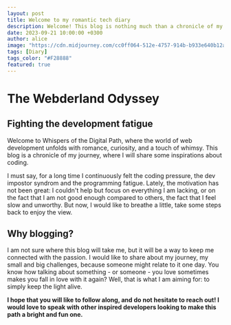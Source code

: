 ```yaml
---
layout: post
title: Welcome to my romantic tech diary
description: Welcome! This blog is nothing much than a chronicle of my journey as a front-end web developer 🌠
date: 2023-09-21 10:00:00 +0300
author: alice
image: "https://cdn.midjourney.com/cc0ff064-512e-4757-914b-b933e640b12a/0_1.png"
tags: [Diary]
tags_color: "#F28888"
featured: true
---
```


# The Webderland Odyssey

## Fighting the development fatigue

Welcome to Whispers of the Digital Path, where the world of web development unfolds with romance, curiosity, and a touch of whimsy. This blog is a chronicle of my journey, where I will share some inspirations about coding.

I must say, for a long time I continuously felt the coding pressure, the dev impostor syndrom and the programming fatigue. Lately, the motivation has not been great: I couldn't help but focus on everything I am lacking, or on the fact that I am not good enough compared to others, the fact that I feel slow and unworthy. But now, I would like to breathe a little, take some steps back to enjoy the view.

## Why blogging?

I am not sure where this blog will take me, but it will be a way to keep me connected with the passion. I would like to share about my journey, my small and big challenges, because someone might relate to it one day. You know how talking about something - or someone - you love sometimes makes you fall in love with it again? Well, that is what I am aiming for: to simply keep the light alive.

**I hope that you will like to follow along, and do not hesitate to reach out! I would love to speak with other inspired developers looking to make this path a bright and fun one.**
